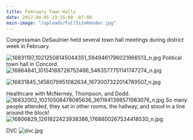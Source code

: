```yaml
---
title: February Town Halls
date: 2017-04-05 23:15:00 -07:00
main-image: "/uploads/FullSizeRender.jpg"
---
```


Congressman DeSaulnier held several town hall meetings during district week in February.

![16831197_10212508145044351_5949461796021966513_n.jpg](/uploads/16831197_10212508145044351_5949461796021966513_n.jpg)
Political town hall in Concord.
![16864841_10154188728752466_5463577751141747274_n.jpg](/uploads/16864841_10154188728752466_5463577751141747274_n.jpg)

![16831845_1456079951082634_1673007322014789507_n.jpg](/uploads/16831845_1456079951082634_1673007322014789507_n.jpg)

Healthcare with McNerney, Thompson, and Dodd. 
![16832002_10210508478085636_3611941398571983076_n.jpg](/uploads/16832002_10210508478085636_3611941398571983076_n.jpg)
So many people attended, they sat in other rooms, the hallway, and stood in a line around the block!
![16806829_1261822423938386_1768800267534418530_n.jpg](/uploads/16806829_1261822423938386_1768800267534418530_n.jpg)

DVC
![dvc.jpg](/uploads/dvc.jpg)